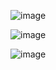![image](https://github.com/user-attachments/assets/b6e0c782-2081-4d69-9a68-ebbecdbd4e72)

![image](https://github.com/user-attachments/assets/810d104b-e6fc-41bf-80b5-3b9cd62f063e)

![image](https://github.com/user-attachments/assets/f486d73c-b475-4dea-b4de-57dd517d7c9e)

